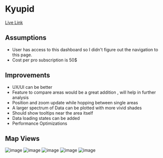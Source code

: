 # Kyupid
[Live Link](https://kyupid-assignment.netlify.app/)

## Assumptions
* User has access to this dashboard so I didn't figure out the navigation to this page.
* Cost per pro subscription is 50$

## Improvements
* UX/UI can be better
* Feature to compare areas would be a great addition , will help in further analysis
* Position and zoom update while hopping between single areas
* A larger spectrum of Data can be plotted with more vivid shades
* Should show tooltips near the area itself
* Data loading states can be added
* Performance Optimizations


## Map Views
![image](https://user-images.githubusercontent.com/44872604/176987548-4cd49b1a-89fe-497c-9c14-07e6364e08d7.png)
![image](https://user-images.githubusercontent.com/44872604/176987562-7ded9280-df95-475f-88a8-db7faedec256.png)
![image](https://user-images.githubusercontent.com/44872604/176987572-b55db5bf-cb75-40de-84b9-b0393d1361bd.png)
![image](https://user-images.githubusercontent.com/44872604/176987576-0b2a0925-fc73-4d1e-a93f-32f48f713360.png)
![image](https://user-images.githubusercontent.com/44872604/176987625-6f78e246-4ef0-4ec0-9853-ccddb362b313.png)

